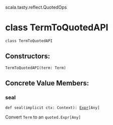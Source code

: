 scala.tasty.reflect.QuotedOps
# class TermToQuotedAPI

<pre><code class="language-scala" >class TermToQuotedAPI</pre></code>
## Constructors:
<pre><code class="language-scala" >TermToQuotedAPI(term: Term)</pre></code>

## Concrete Value Members:
### seal
<pre><code class="language-scala" >def seal(implicit ctx: Context): <a href="../../../quoted/Expr.md">Expr</a>[Any]</pre></code>
Convert `Term` to an `quoted.Expr[Any]`


